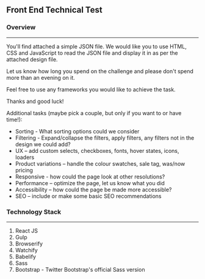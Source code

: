 ## Front End Technical Test

### Overview

---

You'll find attached a simple JSON file. We would like you to use HTML, CSS and JavaScript to read the JSON file and display it in as per the attached design file.

Let us know how long you spend on the challenge and please don't spend more than an evening on it. 

Feel free to use any frameworks you would like to achieve the task.

Thanks and good luck!



Additional tasks (maybe pick a couple, but only if you want to or have time!):

* Sorting - What sorting options could we consider
* Filtering - Expand/collapse the filters, apply filters, any filters not in the design we could add?
* UX – add custom selects, checkboxes, fonts, hover states, icons, loaders
* Product variations – handle the colour swatches, sale tag, was/now pricing
* Responsive - how could the page look at other resolutions?
* Performance – optimize the page, let us know what you did
* Accessibility – how could the page be made more accessible?
* SEO – include or make some basic SEO recommendations



### Technology Stack
---

1. React JS
2. Gulp
3. Browserify
4. Watchify
5. Babelify
6. Sass
7. Bootstrap - Twitter Bootstrap's official Sass version
